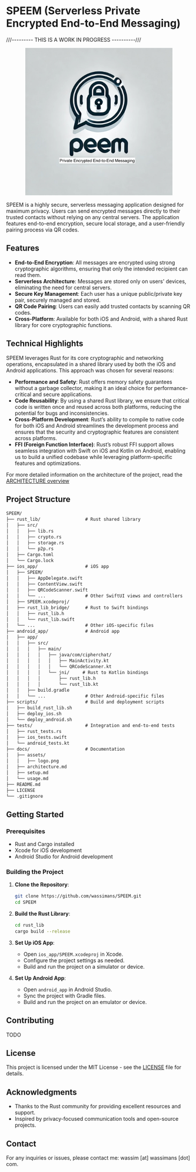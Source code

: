 # SPEEM (Serverless Private Encrypted End-to-End Messaging)

///--------- THIS IS A WORK IN PROGRESS ----------///
<p align="center">
    <img src="docs/assets/logo.jpg" width="400" alt="SPEEM logo">
</p>

SPEEM is a highly secure, serverless messaging application designed for maximum privacy. Users can send encrypted messages directly to their trusted contacts without relying on any central servers. The application features end-to-end encryption, secure local storage, and a user-friendly pairing process via QR codes.

## Features

- **End-to-End Encryption**: All messages are encrypted using strong cryptographic algorithms, ensuring that only the intended recipient can read them.
- **Serverless Architecture**: Messages are stored only on users' devices, eliminating the need for central servers.
- **Secure Key Management**: Each user has a unique public/private key pair, securely managed and stored.
- **QR Code Pairing**: Users can easily add trusted contacts by scanning QR codes.
- **Cross-Platform**: Available for both iOS and Android, with a shared Rust library for core cryptographic functions.

## Technical Highlights

SPEEM leverages Rust for its core cryptographic and networking operations, encapsulated in a shared library used by both the iOS and Android applications. This approach was chosen for several reasons:

- **Performance and Safety**: Rust offers memory safety guarantees without a garbage collector, making it an ideal choice for performance-critical and secure applications.
- **Code Reusability**: By using a shared Rust library, we ensure that critical code is written once and reused across both platforms, reducing the potential for bugs and inconsistencies.
- **Cross-Platform Development**: Rust’s ability to compile to native code for both iOS and Android streamlines the development process and ensures that the security and cryptographic features are consistent across platforms.
- **FFI (Foreign Function Interface)**: Rust’s robust FFI support allows seamless integration with Swift on iOS and Kotlin on Android, enabling us to build a unified codebase while leveraging platform-specific features and optimizations.

For more detailed information on the architecture of the project, read the [ARCHITECTURE overview](docs/ARCHITECTURE.md)

## Project Structure

```
SPEEM/
├── rust_lib/                 # Rust shared library
│   ├── src/
│   │   ├── lib.rs
│   │   ├── crypto.rs
│   │   ├── storage.rs
│   │   └── p2p.rs
│   ├── Cargo.toml
│   └── Cargo.lock
├── ios_app/                  # iOS app
│   ├── SPEEM/
│   │   ├── AppDelegate.swift
│   │   ├── ContentView.swift
│   │   ├── QRCodeScanner.swift
│   │   └── ...               # Other SwiftUI views and controllers
│   ├── SPEEM.xcodeproj/
│   ├── rust_lib_bridge/      # Rust to Swift bindings
│   │   ├── rust_lib.h
│   │   └── rust_lib.swift
│   └── ...                   # Other iOS-specific files
├── android_app/              # Android app
│   ├── app/
│   │   ├── src/
│   │   │   ├── main/
│   │   │   │   ├── java/com/cipherchat/
│   │   │   │   │   ├── MainActivity.kt
│   │   │   │   │   └── QRCodeScanner.kt
│   │   │   │   └── jni/     # Rust to Kotlin bindings
│   │   │   │       ├── rust_lib.h
│   │   │   │       └── rust_lib.kt
│   │   ├── build.gradle
│   │   └── ...               # Other Android-specific files
├── scripts/                  # Build and deployment scripts
│   ├── build_rust_lib.sh
│   ├── deploy_ios.sh
│   └── deploy_android.sh
├── tests/                    # Integration and end-to-end tests
│   ├── rust_tests.rs
│   ├── ios_tests.swift
│   └── android_tests.kt
├── docs/                     # Documentation
│   ├── assets/
│   │   ├── logo.png
│   ├── architecture.md
│   ├── setup.md
│   └── usage.md
├── README.md
├── LICENSE
└── .gitignore
```

## Getting Started

### Prerequisites

- Rust and Cargo installed
- Xcode for iOS development
- Android Studio for Android development

### Building the Project

1. **Clone the Repository**:
   ```sh
   git clone https://github.com/wassimans/SPEEM.git
   cd SPEEM
   ```

2. **Build the Rust Library**:
   ```sh
   cd rust_lib
   cargo build --release
   ```

3. **Set Up iOS App**:
   - Open `ios_app/SPEEM.xcodeproj` in Xcode.
   - Configure the project settings as needed.
   - Build and run the project on a simulator or device.

4. **Set Up Android App**:
   - Open `android_app` in Android Studio.
   - Sync the project with Gradle files.
   - Build and run the project on an emulator or device.

## Contributing

TODO

## License

This project is licensed under the MIT License - see the [LICENSE](LICENSE) file for details.

## Acknowledgments

- Thanks to the Rust community for providing excellent resources and support.
- Inspired by privacy-focused communication tools and open-source projects.

## Contact

For any inquiries or issues, please contact me: wassim [at] wassimans [dot] com.
